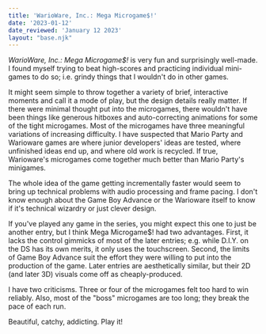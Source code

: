 ```yaml
---
title: 'WarioWare, Inc.: Mega Microgame$!'
date: '2023-01-12'
date_reviewed: 'January 12 2023'
layout: "base.njk"
---
```


_WarioWare, Inc.: Mega Microgame$!_ is very fun and surprisingly well-made. I found myself trying to beat high-scores and practicing individual mini-games to do so; i.e. grindy things that I wouldn't do in other games.

It might seem simple to throw together a variety of brief, interactive moments and call it a mode of play, but the design details really matter. If there were minimal thought put into the microgames, there wouldn't have been things like generous hitboxes and auto-correcting animations for some of the tight microgames. Most of the microgames have three meaningful variations of increasing difficulty. I have suspected that Mario Party and Warioware games are where junior developers' ideas are tested, where unfinished ideas end up, and where old work is recycled. If true, Warioware's microgames come together much better than Mario Party's minigames.

The whole idea of the game getting incrementally faster would seem to bring up technical problems with audio processing and frame pacing. I don't know enough about the Game Boy Advance or the Warioware itself to know if it's technical wizardry or just clever design.

If you've played any game in the series, you might expect this one to just be another entry, but I think Mega Microgame$! had two advantages. First, it lacks the control gimmicks of most of the later entries; e.g. while D.I.Y. on the DS has its own merits, it only uses the touchscreen. Second, the limits of Game Boy Advance suit the effort they were willing to put into the production of the game. Later entries are aesthetically similar, but their 2D (and later 3D) visuals come off as cheaply-produced.

I have two criticisms. Three or four of the microgames felt too hard to win reliably. Also, most of the "boss" microgames are too long; they break the pace of each run.

Beautiful, catchy, addicting. Play it!